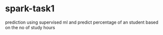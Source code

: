 # spark-task1
prediction using supervised ml and predict percentage of an student based on the no of study hours
